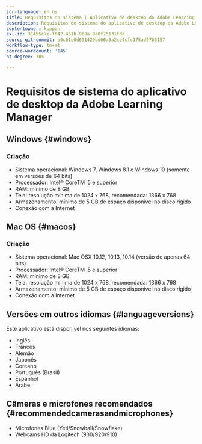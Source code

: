 ```yaml
---
jcr-language: en_us
title: Requisitos do sistema | Aplicativo de desktop do Adobe Learning Manager
description: Requisitos de sistema do aplicativo de desktop da Adobe Learning Manager
contentowner: kuppan
exl-id: 31455c7e-f642-451b-968a-8a6f75131fda
source-git-commit: a0c01c0d691429bd66a3a2ce4cfc175ad0703157
workflow-type: tm+mt
source-wordcount: '145'
ht-degree: 70%

---
```


# Requisitos de sistema do aplicativo de desktop da Adobe Learning Manager

## Windows {#windows}

### Criação

* Sistema operacional: Windows 7, Windows 8.1 e Windows 10 (somente em versões de 64 bits)
* Processador: Intel® CoreTM i5 e superior
* RAM: mínimo de 8 GB
* Tela: resolução mínima de 1024 x 768, recomendada: 1366 x 768
* Armazenamento: mínimo de 5 GB de espaço disponível no disco rígido
* Conexão com a Internet

## Mac OS {#macos}

### Criação

* Sistema operacional: Mac OSX 10.12, 10.13, 10.14 (versão de apenas 64 bits)
* Processador: Intel® CoreTM i5 e superior
* RAM: mínimo de 8 GB
* Tela: resolução mínima de 1024 x 768, recomendada: 1366 x 768
* Armazenamento: mínimo de 5 GB de espaço disponível no disco rígido
* Conexão com a Internet

## Versões em outros idiomas {#languageversions}

Este aplicativo está disponível nos seguintes idiomas:

* Inglês
* Francês
* Alemão
* Japonês
* Coreano
* Português (Brasil)
* Espanhol
* Árabe

## Câmeras e microfones recomendados {#recommendedcamerasandmicrophones}

* Microfones Blue (Yeti/Snowball/Snowflake)
* Webcams HD da Logitech (930/920/910)
